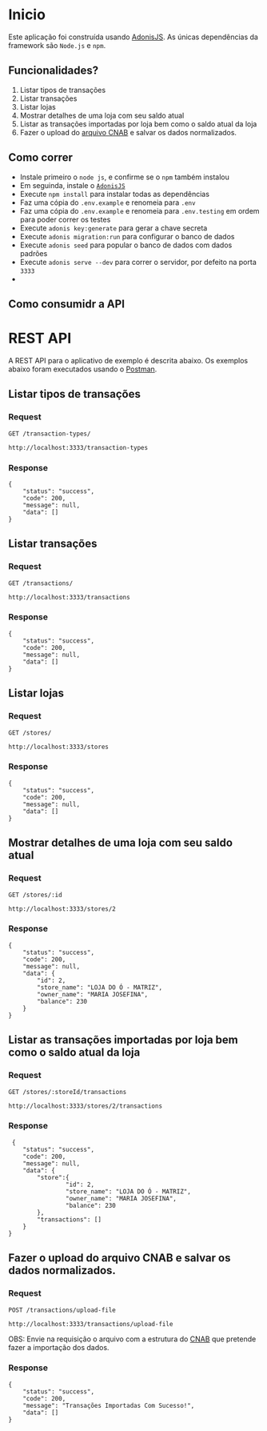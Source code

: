 # Inicio

Este aplicação foi construída usando [AdonisJS](https://legacy.adonisjs.com/docs/4.1/installation). As únicas dependências da framework são `Node.js` e `npm`.

## Funcionalidades?

1. Listar tipos de transações
2. Listar transações
3. Listar lojas
4. Mostrar detalhes de uma loja com seu saldo atual
5. Listar as transações importadas por loja bem como o saldo atual da loja
6. Fazer o upload do [arquivo CNAB](https://github.com/ByCodersTec/desafio-ruby-on-rails/blob/master/CNAB.txt) e salvar os dados normalizados.

## Como correr

- Instale primeiro o `node js`, e confirme se o `npm` também instalou
- Em seguinda, instale o [`AdonisJS`](https://legacy.adonisjs.com/docs/4.1/installation)
- Execute `npm install` para instalar todas as dependências
- Faz uma cópia do `.env.example` e renomeia para `.env`
- Faz uma cópia do `.env.example` e renomeia para `.env.testing` em ordem para poder correr os testes
- Execute `adonis key:generate` para gerar a chave secreta
- Execute `adonis migration:run` para configurar o banco de dados
- Execute `adonis seed` para popular o banco de dados com dados padrões
- Execute `adonis serve --dev` para correr o servidor, por defeito na porta `3333`
- 
## Como consumidr a API


# REST API

A REST API para o aplicativo de exemplo é descrita abaixo. Os exemplos abaixo foram executados usando o [Postman](https://www.postman.com/).

## Listar tipos de transações

### Request

`GET /transaction-types/`

    http://localhost:3333/transaction-types

### Response

    {
        "status": "success",
        "code": 200,
        "message": null,
        "data": []
    }
    
## Listar transações

### Request

`GET /transactions/`

    http://localhost:3333/transactions

### Response

    {
        "status": "success",
        "code": 200,
        "message": null,
        "data": []
    }

## Listar lojas

### Request

`GET /stores/`

    http://localhost:3333/stores

### Response

    {
        "status": "success",
        "code": 200,
        "message": null,
        "data": []
    }

## Mostrar detalhes de uma loja com seu saldo atual

### Request

`GET /stores/:id`

    http://localhost:3333/stores/2

### Response

    {
        "status": "success",
        "code": 200,
        "message": null,
        "data": {
            "id": 2,
            "store_name": "LOJA DO Ó - MATRIZ",
            "owner_name": "MARIA JOSEFINA",
            "balance": 230
        }
    }

## Listar as transações importadas por loja bem como o saldo atual da loja

### Request

`GET /stores/:storeId/transactions`

    http://localhost:3333/stores/2/transactions

### Response

     {
        "status": "success",
        "code": 200,
        "message": null,
        "data": {
            "store":{
                    "id": 2,
                    "store_name": "LOJA DO Ó - MATRIZ",
                    "owner_name": "MARIA JOSEFINA",
                    "balance": 230
            },
            "transactions": []
        }
    }
    
## Fazer o upload do arquivo CNAB e salvar os dados normalizados.

### Request

`POST /transactions/upload-file`

    http://localhost:3333/transactions/upload-file
OBS: Envie na requisição o arquivo com a estrutura do  [CNAB](https://github.com/ByCodersTec/desafio-ruby-on-rails/blob/master/CNAB.txt) que pretende fazer a importação dos dados.
### Response

    {
        "status": "success",
        "code": 200,
        "message": "Transações Importadas Com Sucesso!",
        "data": []
    }
